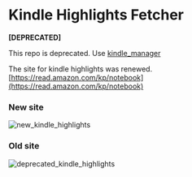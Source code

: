 # Kindle Highlights Fetcher

**[DEPRECATED]**

This repo is deprecated.
Use [kindle_manager](https://github.com/kyamaguchi/kindle_manager)

The site for kindle highlights was renewed. [https://read.amazon.com/kp/notebook](https://read.amazon.com/kp/notebook)

### New site

![new_kindle_highlights](https://user-images.githubusercontent.com/275284/27385713-85edad76-56ce-11e7-95e0-9943f9159663.png)

### Old site

![deprecated_kindle_highlights](https://user-images.githubusercontent.com/275284/27385679-6cca769e-56ce-11e7-82a8-336547fb3da7.png)
